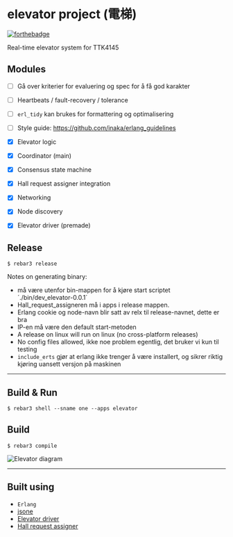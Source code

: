 elevator project (電梯)
=====
[![forthebadge](https://forthebadge.com/images/badges/fuck-it-ship-it.svg)](https://forthebadge.com)

Real-time elevator system for TTK4145

Modules
----

- [ ] Gå over kriterier for evaluering og spec for å få god karakter
- [ ] Heartbeats / fault-recovery / tolerance

- [ ] `erl_tidy` kan brukes for formattering og optimalisering
- [ ] Style guide: https://github.com/inaka/erlang_guidelines

- [x] Elevator logic
- [x] Coordinator (main)
- [x] Consensus state machine
- [x] Hall request assigner integration
- [x] Networking
- [x] Node discovery
- [x] Elevator driver (premade)

Release
----
    $ rebar3 release

Notes on generating binary:

- må være utenfor bin-mappen for å kjøre start scriptet ´./bin/dev_elevator-0.0.1´
- Hall_request_assigneren må i apps i release mappen.
- Erlang cookie og node-navn blir satt av relx til release-navnet, dette er bra
- IP-en må være den default start-metoden
- A release on linux will run on linux (no cross-platform releases)
- No config files allowed, ikke noe problem egentlig, det bruker vi kun til testing
- `include_erts` gjør at erlang ikke trenger å være installert, og sikrer riktig kjøring uansett versjon på maskinen

----

Build & Run
----
    $ rebar3 shell --sname one --apps elevator

Build
----
    $ rebar3 compile


![Elevator diagram](https://github.com/TTK4145/project-wrong_on_so_many_levels/raw/master/doc/Sanntid_moduler.png)

----

Built using
----
- `Erlang`
- [jsone](https://github.com/sile/jsone)
- [Elevator driver](https://github.com/TTK4145/driver-erlang)
- [Hall request assigner](https://github.com/TTK4145/Project-resources/tree/master/cost_fns/hall_request_assigner)